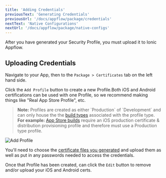```yaml
---
title: 'Adding Credentials'
previousText: 'Generating Credentials'
previousUrl: '/docs/appflow/package/credentials'
nextText: 'Native Configurations'
nextUrl: '/docs/appflow/package/native-configs'
---
```


After you have generated your Security Profile, you must upload it to Ionic Appflow.

## Uploading Credentials

Navigate to your App, then to the `Package > Certificates` tab on the left hand side.

Click the `Add Profile` button to create a new Profile.Both iOS and Android certifications can be used with
one Profile, so we recommend making things like "Real App Store Profile", etc.

<blockquote>
<b>Note:</b> Profiles are created as either `Production` of `Development` and can only house the the
<a href="/docs/appflow/package/build-types">build types</a> associated with the profile type.
</br>
<b>For example:</b> <a href="/docs/appflow/package/build-types#app-store">App Store builds</a> require an iOS production certificate & distribution provisioning profile
and therefore must use a </b>Production</b> type profile.
</blockquote>

![Add Profile](/docs/v4/assets/img/appflow/ss-add-profile.png)

You'll need to choose the [certificate files you generated](/docs/appflow/package/credentials) and upload them
as well as put in any passwords needed to access the credentials.

Once that Profile has been created, can click the `Edit` button to remove and/or upload your iOS and Android certs.
